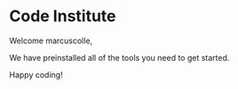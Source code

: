 # Code Institute

Welcome marcuscolle,

We have preinstalled all of the tools you need to get started.

Happy coding!